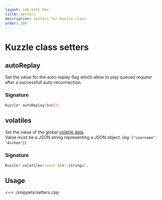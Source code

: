 ```yaml
---
layout: sdk.html.hbs
title: Setters
description: Setters for Kuzzle class
order: 200
---
```


# Kuzzle class setters

## autoReplay

Set the value for the auto-replay flag which allow to play queued request after a successfull auto-reconnection.

### Signature

```cpp
Kuzzle* autoReplay(bool);
```

## volatiles

Set the value of the global [volatile data](/sdk/cpp/1/core-classes/kuzzle/#volatile-data-default).  
Value must be a JSON string representing a JSON object. (eg: `{"username": "Aschen"}`)

### Signature

```cpp
Kuzzle* volatiles(const std::string&);
```

## Usage

<<< ./snippets/setters.cpp
